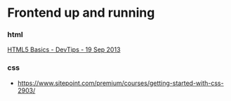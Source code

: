 # Frontend up and running

### html

[HTML5 Basics - DevTips - 19 Sep 2013](https://www.youtube.com/watch?v=NzzGt7EmXVw&list=PLqGj3iMvMa4KlJn1pMYPVV3eYzxJlWcON)

### css

* https://www.sitepoint.com/premium/courses/getting-started-with-css-2903/
